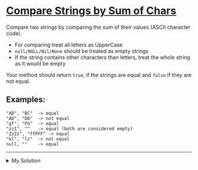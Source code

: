 # [Compare Strings by Sum of Chars](https://www.codewars.com/kata/576bb3c4b1abc497ec000065)

Compare two strings by comparing the sum of their values (ASCII character code).

- For comparing treat all letters as UpperCase
- `null/NULL/Nil/None` should be treated as empty strings
- If the string contains other characters than letters, treat the whole string as it would be empty

Your method should return `true`, if the strings are equal and `false` if they are not equal.

## Examples:

    "AD", "BC"  -> equal
    "AD", "DD"  -> not equal
    "gf", "FG"  -> equal
    "zz1", ""   -> equal (both are considered empty)
    "ZzZz", "ffPFF" -> equal
    "kl", "lz"  -> not equal
    null, ""    -> equal

---

<details><summary>My Solution</summary>

```js
function compare(s1, s2) {
  let filteredS1 = s1 === null ? '' : s1.toUpperCase().replace(/[^a-zA-Z]/g, '')
  let filteredS2 = s2 === null ? '' : s2.toUpperCase().replace(/[^a-zA-Z]/g, '')

  let s1Total =
    filteredS1 === '' || s1.length !== filteredS1.length
      ? 0
      : filteredS1.split('').reduce((acc, cur) => {
          return acc + cur.charCodeAt(0)
        }, 0)

  let s2Total =
    filteredS2 === '' || s2.length !== filteredS2.length
      ? 0
      : filteredS2.split('').reduce((acc, cur) => {
          return acc + cur.charCodeAt(0)
        }, 0)

  return s1Total === s2Total
}
```

</details>
